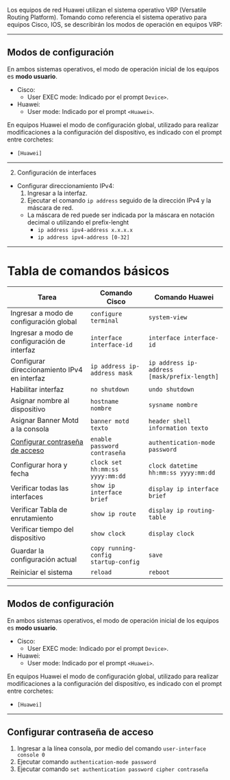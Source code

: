 Los equipos de red Huawei utilizan el sistema operativo VRP (Versatile Routing Platform).
Tomando como referencia el sistema operativo para equipos Cisco, IOS, se describirán los modos de operación en equipos VRP:

---
## Modos de configuración

En ambos sistemas operativos, el modo de operación inicial de los equipos es **modo usuario**.
  - Cisco:
    - User EXEC mode: Indicado por el prompt `Device>`.
  - Huawei:
    - User mode: Indicado por el prompt `<Huawei>`.

En equipos Huawei el modo de configuración global, utilizado para realizar modificaciones a la configuración del dispositivo, es indicado con el prompt entre corchetes:
- `[Huawei]`

---
2. Configuración de interfaces

- Configurar direccionamiento IPv4:
  1. Ingresar a la interfaz.
  2. Ejecutar el comando `ip address` seguido de la dirección IPv4 y la máscara de red.
    - La máscara de red puede ser indicada por la máscara en notación decimal o utilizando el prefix-lenght
      - `ip address ipv4-address x.x.x.x`
      - `ip address ipv4-address [0-32]`

---
# Tabla de comandos básicos

| Tarea   | Comando Cisco | Comando Huawei      |
|----------|------|------------|
| Ingresar a modo de configuración global     | `configure terminal`   | `system-view`     |
| Ingresar a modo de configuración de interfaz    | `interface interface-id`  | `interface interface-id`  |
| Configurar direccionamiento IPv4 en interfaz   | `ip address ip-address mask`   | `ip address ip-address [mask/prefix-length]`   |
| Habilitar interfaz | `no shutdown` | `undo shutdown`  |
| Asignar nombre al dispositivo | `hostname nombre` | `sysname nombre` |
| Asignar Banner Motd a la consola | `banner motd texto` | `header shell information texto`  |
| [Configurar contraseña de acceso](#configurar-contraseña-de-acceso) | `enable password contraseña` | `authentication-mode password`|
| Configurar hora y fecha | `clock set hh:mm:ss yyyy:mm:dd` | `clock datetime hh:mm:ss yyyy:mm:dd` |
| Verificar todas las interfaces | `show ip interface brief`  | `display ip interface brief`   |
| Verificar Tabla de enrutamiento | `show ip route` | `display ip routing-table`   |
| Verificar tiempo del dispositivo | `show clock` | `display clock`  |
| Guardar la configuración actual | `copy running-config startup-config` | `save`  |
| Reiniciar el sistema | `reload` | `reboot`  |

---
## Modos de configuración

En ambos sistemas operativos, el modo de operación inicial de los equipos es **modo usuario**.
  - Cisco:
    - User EXEC mode: Indicado por el prompt `Device>`.
  - Huawei:
    - User mode: Indicado por el prompt `<Huawei>`.

En equipos Huawei el modo de configuración global, utilizado para realizar modificaciones a la configuración del dispositivo, es indicado con el prompt entre corchetes:
- `[Huawei]`

---
## Configurar contraseña de acceso
1. Ingresar a la línea consola, por medio del comando `user-interface console 0`
2. Ejecutar comando `authentication-mode password`
3. Ejecutar comando `set authentication password cipher contraseña`


